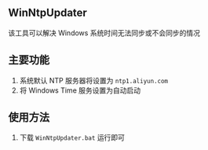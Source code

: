 ## WinNtpUpdater
该工具可以解决 Windows 系统时间无法同步或不会同步的情况
## 主要功能
1. 系统默认 NTP 服务器将设置为 ```ntp1.aliyun.com```
2. 将 Windows Time 服务设置为自动启动
## 使用方法
1. 下载 ```WinNtpUpdater.bat``` 运行即可